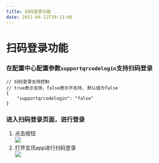 ```yaml
---
title: 扫码登录功能
date: 2021-04-12T19:13:06
---
```


# 扫码登录功能

### 在配置中心配置参数`supportqrcodelogin`支持扫码登录

```
// 扫码登录支持控制
// true表示支持，false表示不支持, 默认值为false
{
    "supportqrcodelogin": "false"
}
```

### 进入扫码登录页面，进行登录

1. 点击按钮  
![](http://apaas.wxchina.com:8881/wp-content/uploads/%E6%89%AB%E7%A0%81%E7%99%BB%E5%BD%951.png)
2. 打开玄讯app进行扫码登录  
![](http://apaas.wxchina.com:8881/wp-content/uploads/%E6%89%AB%E6%8F%8F%E7%99%BB%E5%BD%952.png)